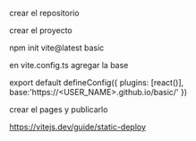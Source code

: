 
crear el repositorio 

crear el proyecto 

npm init vite@latest basic


en vite.config.ts agregar la base

export default defineConfig({
  plugins: [react()],
  base:'https://<USER_NAME>.github.io/basic/'
})


crear el pages y publicarlo

https://vitejs.dev/guide/static-deploy

